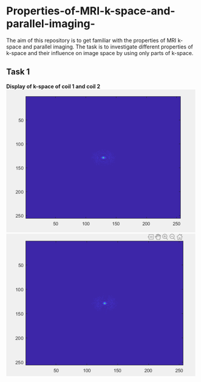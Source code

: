 # Properties-of-MRI-k-space-and-parallel-imaging-
The aim of this repository is to get familiar with the properties of MRI k-space and parallel imaging. The task is to investigate different properties of k-space and their influence on image space by using only parts of k-space.

## Task 1

**Display of k-space of coil 1 and coil 2**
![](Image_Plots/Task_1/1_k_space_coil1.png)  ![](Image_Plots/Task_1/2_k_space_coil2.png)


